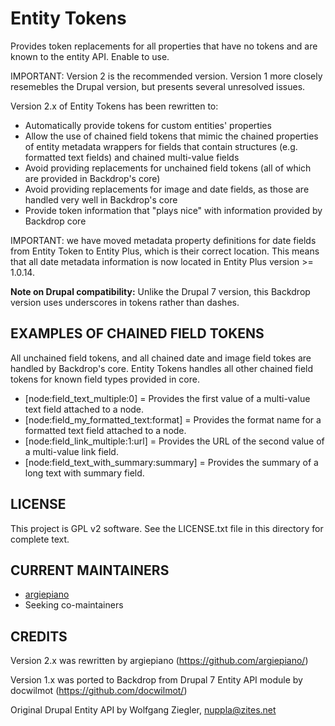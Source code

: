 
Entity Tokens
=============

Provides token replacements for all properties that have no tokens and are
known to the entity API. Enable to use.

IMPORTANT: Version 2 is the recommended version. Version 1 more closely
resemebles the Drupal version, but presents several unresolved issues.

Version 2.x of Entity Tokens has been rewritten to:
- Automatically provide tokens for custom entities' properties
- Allow the use of chained field tokens that mimic the chained properties of entity metadata wrappers
  for fields that contain structures (e.g. formatted text fields) and chained multi-value fields
- Avoid providing replacements for unchained field tokens (all of which are provided in Backdrop's core)
- Avoid providing replacements for image and date fields, as those are handled very well in Backdrop's core
- Provide token information that "plays nice" with information provided by Backdrop core

IMPORTANT: we have moved metadata property definitions for date fields from Entity Token
to Entity Plus, which is their correct location. This means that all date metadata information
is now located in Entity Plus version >= 1.0.14.

**Note on Drupal compatibility:** Unlike the Drupal 7 version, this Backdrop
version uses underscores in tokens rather than dashes.

EXAMPLES OF CHAINED FIELD TOKENS
---------------------------------

All unchained field tokens, and all chained date and image field tokes are handled by Backdrop's core. 
Entity Tokens handles all other chained field tokens for known field types provided in core.

- [node:field_text_multiple:0] = Provides the first value of a multi-value text field attached to a node.
- [node:field_my_formatted_text:format] = Provides the format name for a formatted text field attached to a node.
- [node:field_link_multiple:1:url] = Provides the URL of the second value of a multi-value link field.
- [node:field_text_with_summary:summary] = Provides the summary of a long text with summary field.

LICENSE
-------

This project is GPL v2 software. See the LICENSE.txt file in this directory 
for complete text.

CURRENT MAINTAINERS
-------------------

- [argiepiano](https://github.com/argiepiano)
- Seeking co-maintainers

CREDITS
-------

Version 2.x was rewritten by argiepiano (https://github.com/argiepiano/)

Version 1.x was ported to Backdrop from Drupal 7 Entity API module 
by docwilmot (https://github.com/docwilmot/) 

Original Drupal Entity API by Wolfgang Ziegler, nuppla@zites.net
